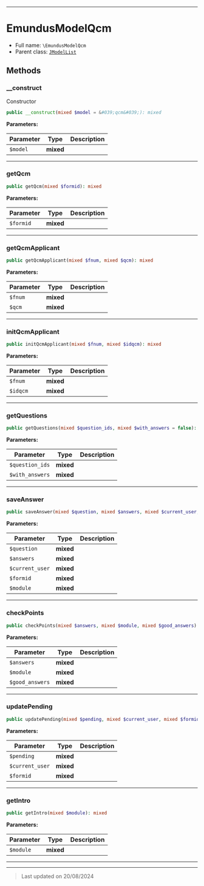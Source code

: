 ***

# EmundusModelQcm





* Full name: `\EmundusModelQcm`
* Parent class: [`JModelList`](./JModelList.md)




## Methods


### __construct

Constructor

```php
public __construct(mixed $model = &#039;qcm&#039;): mixed
```








**Parameters:**

| Parameter | Type | Description |
|-----------|------|-------------|
| `$model` | **mixed** |  |






***

### getQcm



```php
public getQcm(mixed $formid): mixed
```








**Parameters:**

| Parameter | Type | Description |
|-----------|------|-------------|
| `$formid` | **mixed** |  |






***

### getQcmApplicant



```php
public getQcmApplicant(mixed $fnum, mixed $qcm): mixed
```








**Parameters:**

| Parameter | Type | Description |
|-----------|------|-------------|
| `$fnum` | **mixed** |  |
| `$qcm` | **mixed** |  |






***

### initQcmApplicant



```php
public initQcmApplicant(mixed $fnum, mixed $idqcm): mixed
```








**Parameters:**

| Parameter | Type | Description |
|-----------|------|-------------|
| `$fnum` | **mixed** |  |
| `$idqcm` | **mixed** |  |






***

### getQuestions



```php
public getQuestions(mixed $question_ids, mixed $with_answers = false): mixed
```








**Parameters:**

| Parameter | Type | Description |
|-----------|------|-------------|
| `$question_ids` | **mixed** |  |
| `$with_answers` | **mixed** |  |






***

### saveAnswer



```php
public saveAnswer(mixed $question, mixed $answers, mixed $current_user, mixed $formid, mixed $module): mixed
```








**Parameters:**

| Parameter | Type | Description |
|-----------|------|-------------|
| `$question` | **mixed** |  |
| `$answers` | **mixed** |  |
| `$current_user` | **mixed** |  |
| `$formid` | **mixed** |  |
| `$module` | **mixed** |  |






***

### checkPoints



```php
public checkPoints(mixed $answers, mixed $module, mixed $good_answers): mixed
```








**Parameters:**

| Parameter | Type | Description |
|-----------|------|-------------|
| `$answers` | **mixed** |  |
| `$module` | **mixed** |  |
| `$good_answers` | **mixed** |  |






***

### updatePending



```php
public updatePending(mixed $pending, mixed $current_user, mixed $formid): mixed
```








**Parameters:**

| Parameter | Type | Description |
|-----------|------|-------------|
| `$pending` | **mixed** |  |
| `$current_user` | **mixed** |  |
| `$formid` | **mixed** |  |






***

### getIntro



```php
public getIntro(mixed $module): mixed
```








**Parameters:**

| Parameter | Type | Description |
|-----------|------|-------------|
| `$module` | **mixed** |  |






***


***
> Last updated on 20/08/2024
